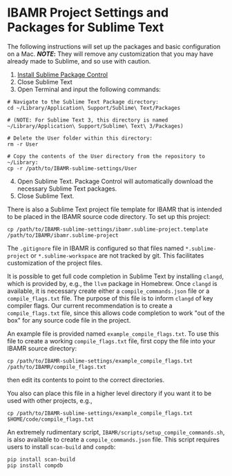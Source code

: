 # IBAMR Project Settings and Packages for Sublime Text

The following instructions will set up the packages and basic configuration on a Mac.
**_NOTE_:** They will remove any customization that you may have already made to Sublime, and so use with caution.
1. [Install Sublime Package Control](https://packagecontrol.io/installation)
2. Close Sublime Text
3. Open Terminal and input the following commands:
```
# Navigate to the Sublime Text Package directory:
cd ~/Library/Application\ Support/Sublime\ Text/Packages

# (NOTE: For Sublime Text 3, this directory is named ~/Library/Application\ Support/Sublime\ Text\ 3/Packages)

# Delete the User folder within this directory:
rm -r User

# Copy the contents of the User directory from the repository to ~/Library:
cp -r /path/to/IBAMR-sublime-settings/User
```
4. Open Sublime Text.
Package Control will automatically download the necessary Sublime Text packages.
5. Close Sublime Text.

There is also a Sublime Text project file template for IBAMR that is intended to be placed in the IBAMR source code directory.  To set up this project:
```
cp /path/to/IBAMR-sublime-settings/ibamr.sublime-project.template /path/to/IBAMR/ibamr.sublime-project
```
The `.gitignore` file in IBAMR is configured so that files named `*.sublime-project` or `*.sublime-workspace` are not tracked by git.  This facilitates customization of the project files.

It is possible to get full code completion in Sublime Text by installing `clangd`, which is provided by, e.g., the `llvm` package in Homebrew.
Once `clangd` is available, it is necessary create either a `compile_commands.json` file or a `compile_flags.txt` file.
The purpose of this file is to inform `clangd` of key compiler flags.
Our current recommendation is to create a `compile_flags.txt` file, since this allows code completion to work "out of the box" for any source code file in the project.

An example file is provided named `example_compile_flags.txt`.
To use this file to create a working `compile_flags.txt` file, first copy the file into your IBAMR source directory:
```
cp /path/to/IBAMR-sublime-settings/example_compile_flags.txt /path/to/IBAMR/compile_flags.txt
```
then edit its contents to point to the correct directories.

You also can place this file in a higher level directory if you want it to be used with other projects, e.g.,
```
cp /path/to/IBAMR-sublime-settings/example_compile_flags.txt $HOME/code/compile_flags.txt
```

An extremely rudimentary script, `IBAMR/scripts/setup_compile_commands.sh`, is also available to create a `compile_commands.json` file.
This script requires users to install `scan-build` and `compdb`:
```
pip install scan-build
pip install compdb
```
